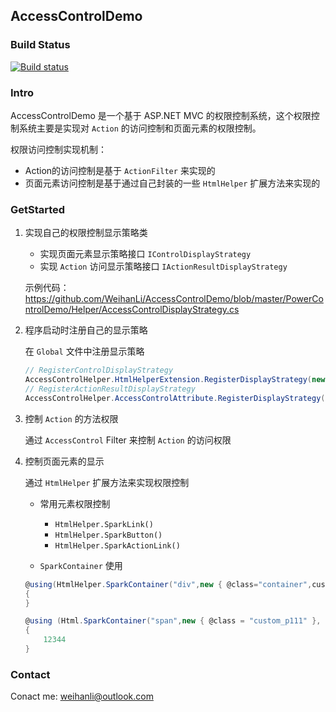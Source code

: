 ## AccessControlDemo

### Build Status
[![Build status](https://ci.appveyor.com/api/projects/status/ht69a1o8b9ss9v8a?svg=true)](https://ci.appveyor.com/project/WeihanLi/accesscontroldemo)

### Intro
AccessControlDemo 是一个基于 ASP.NET MVC 的权限控制系统，这个权限控制系统主要是实现对 `Action` 的访问控制和页面元素的权限控制。

权限访问控制实现机制：

- Action的访问控制是基于 `ActionFilter` 来实现的
- 页面元素访问控制是基于通过自己封装的一些 `HtmlHelper` 扩展方法来实现的

### GetStarted
1. 实现自己的权限控制显示策略类

    - 实现页面元素显示策略接口 `IControlDisplayStrategy`
    - 实现 `Action` 访问显示策略接口 `IActionResultDisplayStrategy`

    示例代码：
   <https://github.com/WeihanLi/AccessControlDemo/blob/master/PowerControlDemo/Helper/AccessControlDisplayStrategy.cs>


1. 程序启动时注册自己的显示策略

    在 `Global` 文件中注册显示策略
    ``` csharp
    // RegisterControlDisplayStrategy
    AccessControlHelper.HtmlHelperExtension.RegisterDisplayStrategy(new AccessControlDisplayStrategy());
    // RegisterActionResultDisplayStrategy
    AccessControlHelper.AccessControlAttribute.RegisterDisplayStrategy(new AccessActionResultDisplayStrategy());
    ```
    

1. 控制 `Action` 的方法权限

    通过 `AccessControl` Filter 来控制 `Action` 的访问权限

1. 控制页面元素的显示

    通过 `HtmlHelper` 扩展方法来实现权限控制

    - 常用元素权限控制
        
        - `HtmlHelper.SparkLink()`
        - `HtmlHelper.SparkButton()`
        - `HtmlHelper.SparkActionLink()`

    - `SparkContainer` 使用
    
    ``` csharp
    @using(HtmlHelper.SparkContainer("div",new { @class="container",custom-attribute = "abcd" }))
    {
    }

    @using (Html.SparkContainer("span",new { @class = "custom_p111" }, "F7A17FF9-3371-4667-B78E-BD11691CA852"))
    {
        12344
    }
    ```

### Contact
Conact me: <weihanli@outlook.com>